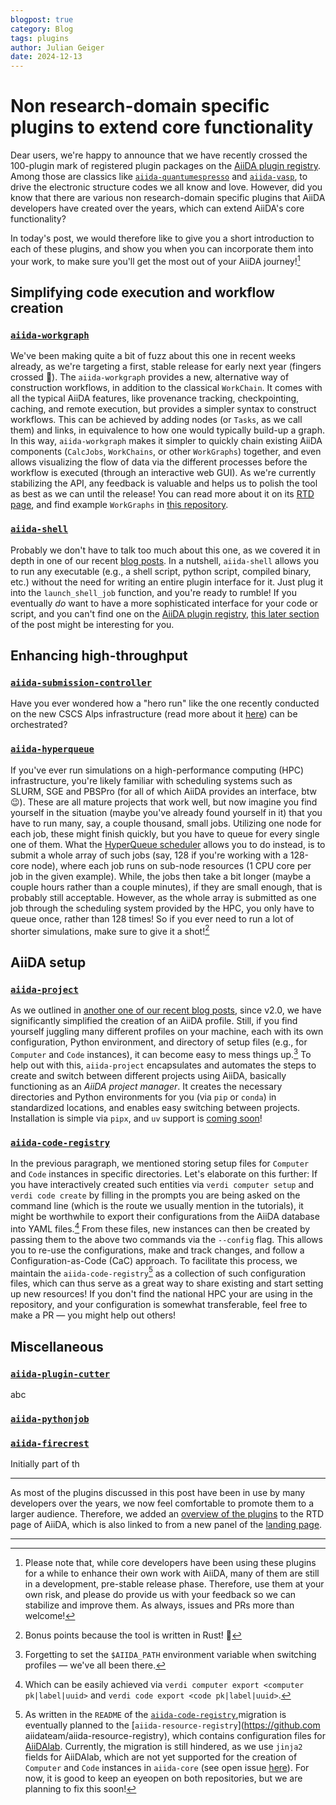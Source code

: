 ```yaml
---
blogpost: true
category: Blog
tags: plugins
author: Julian Geiger
date: 2024-12-13
---
```


# Non research-domain specific plugins to extend core functionality

Dear users, we're happy to announce that we have recently crossed the 100-plugin mark of registered plugin packages on the [AiiDA plugin registry](https://aiidateam.github.io/aiida-registry/).
Among those are classics like [`aiida-quantumespresso`](https://github.com/aiidateam/aiida-quantumespresso/) and [`aiida-vasp`](https://github.com/aiidateam/aiida-vasp/), to drive the electronic structure codes we all know and love.
However, did you know that there are various non research-domain specific plugins that AiiDA developers have created over the years, which can extend AiiDA's core functionality?

In today's post, we would therefore like to give you a short introduction to each of these plugins, and show you when you can incorporate them into your work, to make sure you'll get the most out of your AiiDA journey![^1]

## Simplifying code execution and workflow creation

### [`aiida-workgraph`](https://github.com/aiidateam/aiida-workgraph/)

We've been making quite a bit of fuzz about this one in recent weeks already, as we're targeting a first, stable release for early next year (fingers crossed :crossed_fingers:).
The `aiida-workgraph` provides a new, alternative way of construction workflows, in addition to the classical `WorkChain`.
It comes with all the typical AiiDA features, like provenance tracking, checkpointing, caching, and remote execution, but provides a simpler syntax to construct workflows.
This can be achieved by adding nodes (or `Tasks`, as we call them) and links, in equivalence to how one would typically build-up a graph.
In this way, `aiida-workgraph` makes it simpler to quickly chain existing AiiDA components (`CalcJobs`, `WorkChains`, or other `WorkGraphs`) together, and even allows visualizing the flow of data via the different processes before the workflow is executed (through an interactive web GUI).
As we're currently stabilizing the API, any feedback is valuable and helps us to polish the tool as best as we can until the release!
You can read more about it on its [RTD page](https://aiida-workgraph.readthedocs.io/en/latest/), and find example `WorkGraphs` in [this repository](https://github.com/superstar54/workgraph-collections).

### [`aiida-shell`](https://github.com/sphuber/aiida-shell/)

Probably we don't have to talk too much about this one, as we covered it in depth in one of our recent [blog posts](https://aiida.net/news/posts/2024-11-01-aiida-shell.html).
In a nutshell, `aiida-shell` allows you to run any executable (e.g., a shell script, python script, compiled binary, etc.) without the need for writing an entire plugin interface for it.
Just plug it into the `launch_shell_job` function, and you're ready to rumble! If you eventually _do_ want to have a more sophisticated interface for your code or script, and you can't find one on the [AiiDA plugin registry](https://aiidateam.github.io/aiida-registry/), [this later section](#aiida-plugin-cutter) of the post might be interesting for you.

## Enhancing high-throughput

### [`aiida-submission-controller`](https://github.com/aiidateam/aiida-submission-controller/)

Have you ever wondered how a "hero run" like the one recently conducted on the new CSCS Alps infrastructure (read more about it [here](https://nccr-marvel.ch/highlights/AiiDA-hero-run-Alps)) can be orchestrated?

### [`aiida-hyperqueue`](https://github.com/aiidateam/aiida-hyperqueue/)

If you've ever run simulations on a high-performance computing (HPC) infrastructure, you're likely familiar with scheduling systems such as SLURM, SGE and PBSPro (for all of which AiiDA provides an interface, btw :wink:).
These are all mature projects that work well, but now imagine you find yourself in the situation (maybe you've already found yourself in it) that you have to run many, say, a couple thousand, small jobs.
Utilizing one node for each job, these might finish quickly, but you have to queue for every single one of them.
What the [HyperQueue scheduler](https://github.com/It4innovations/hyperqueue) allows you to do instead, is to submit a whole array of such jobs (say, 128 if you're working with a 128-core node), where each job runs on sub-node resources (1 CPU core per job in the given example).
While, the jobs then take a bit longer (maybe a couple hours rather than a couple minutes), if they are small enough, that is probably still acceptable.
However, as the whole array is submitted as one job through the scheduling system provided by the HPC, you only have to queue once, rather than 128 times!
So if you ever need to run a lot of shorter simulations, make sure to give it a shot![^2]

## AiiDA setup

### [`aiida-project`](https://github.com/aiidateam/aiida-project/)

As we outlined in [another one of our recent blog posts](https://aiida.net/news/posts/2024-09-20-simpler-installation.html), since v2.0, we have significantly simplified the creation of an AiiDA profile.
Still, if you find yourself juggling many different profiles on your machine, each with its own configuration, Python environment, and directory of setup files (e.g., for `Computer` and `Code` instances), it can become easy to mess things up.[^3]
To help out with this, `aiida-project` encapsulates and automates the steps to create and switch between different projects using AiiDA, basically functioning as an _AiiDA project manager_.
It creates the necessary directories and Python environments for you (via `pip` or `conda`) in standardized locations, and enables easy switching between projects.
Installation is simple via `pipx`, and `uv` support is [coming soon](https://github.com/aiidateam/aiida-project/pull/28)!

### [`aiida-code-registry`](https://github.com/aiidateam/aiida-code-registry/)

In the previous paragraph, we mentioned storing setup files for `Computer` and `Code` instances in specific directories.
Let's elaborate on this further:
If you have interactively created such entities via `verdi computer setup` and `verdi code create` by filling in the prompts you are being asked on the command line (which is the route we usually mention in the tutorials), it might be worthwhile to export their configurations from the AiiDA database into YAML files.[^4]
From these files, new instances can then be created by passing them to the above two commands via the `--config` flag.
This allows you to re-use the configurations, make and track changes, and follow a Configuration-as-Code (CaC) approach.
To facilitate this process, we maintain the `aiida-code-registry`[^5] as a collection of such configuration files, which can thus serve as a great way to share existing and start setting up new resources! If you don't find the national HPC your are using in the repository, and your configuration is somewhat transferable, feel free to make a PR &mdash; you might help out others!

## Miscellaneous


### [`aiida-plugin-cutter`](https://github.com/aiidateam/aiida-plugin-cutter/)
abc

### [`aiida-pythonjob`](https://github.com/aiidateam/aiida-pythonjob/)

### [`aiida-firecrest`](https://github.com/aiidateam/aiida-firecrest/)

Initially part of th

***

As most of the plugins discussed in this post have been in use by many developers over the years, we now feel comfortable to promote them to a larger audience.
Therefore, we added an [overview of the plugins](https://aiida.readthedocs.io/projects/aiida-core/en/latest/reference/core_plugins.html) to the RTD page of AiiDA, which is also linked to from a new panel of the [landing page](https://aiida.readthedocs.io/projects/aiida-core/en/latest/).

***


[^1]:
    Please note that, while core developers have been using these plugins for a while to enhance their own work with AiiDA, many of them are still in a development, pre-stable release phase.
    Therefore, use them at your own risk, and please do provide us with your feedback so we can stabilize and improve them.
    As always, issues and PRs more than welcome!

[^2]:
    Bonus points because the tool is written in Rust! :crab:

[^3]:
    Forgetting to set the `$AIIDA_PATH` environment variable when switching profiles &mdash; we've all been there.

[^4]:
    Which can be easily achieved via `verdi computer export <computer pk|label|uuid>` and `verdi code export <code pk|label|uuid>`.

[^5]:
    As written in the `README` of the [`aiida-code-registry`](https://github.com/aiidateam/aiida-code-registry),migration is eventually planned to the [`aiida-resource-registry`](https://github.com aiidateam/aiida-resource-registry), which contains configuration files for [AiiDAlab](https://github.com/aiidalab/).
    Currently, the migration is still hindered, as we use `jinja2` fields for AiiDAlab, which are not yet supported for the creation of `Computer` and `Code` instances in `aiida-core` (see open issue [here](https://github.com/aiidateam/aiida-core/issues/4680)).
    For now, it is good to keep an eyeopen on both repositories, but we are planning to fix this soon!
